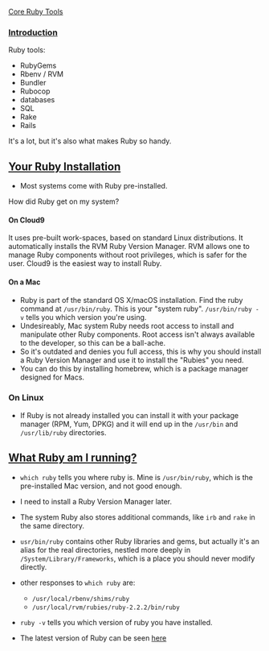 [Core Ruby Tools](https://launchschool.com/books/core_ruby_tools)

 ### [Introduction](https://launchschool.com/books/core_ruby_tools/read/introduction)
 
Ruby tools:

- RubyGems
- Rbenv / RVM
- Bundler
- Rubocop
- databases
- SQL
- Rake
- Rails

 It's a lot, but it's also what makes Ruby so handy.
 
 ## [Your Ruby Installation](https://launchschool.com/books/core_ruby_tools/read/your_ruby_installation)
 
 - Most systems come with Ruby pre-installed.
 
 How did Ruby get on my system?
 
  #### On Cloud9
  It uses pre-built work-spaces, based on standard Linux distributions. It automatically installs the RVM Ruby Version Manager. 
  RVM allows one to manage Ruby components without root privileges, which is safer for the user. Cloud9 is the easiest way  to install Ruby.
  #### On a Mac
  - Ruby is part of the standard OS X/macOS installation. Find the ruby command at `/usr/bin/ruby`. This is your "system ruby".
  `/usr/bin/ruby -v` tells you which version you're using. 
  - Undesireably, Mac system Ruby needs root access to install and manipulate other Ruby components. Root access isn't always available to the developer, so this can be a ball-ache.
  - So it's outdated and denies you full access, this is why you should install a Ruby Version Manager and use it to install the "Rubies" you need. 
  - You can do this by installing homebrew, which is a package manager designed for Macs.
  ### On Linux
  - If Ruby is not already installed you can install it with your package manager (RPM, Yum, DPKG) and it will end up in the `/usr/bin` and `/usr/lib/ruby` directories.
  
  ## [What Ruby am I running?](https://launchschool.com/books/core_ruby_tools/read/your_ruby_installation)
   - `which ruby` tells you where ruby is. Mine is `/usr/bin/ruby`, which is the pre-installed Mac version, and not good enough. 
   - I need to install a Ruby Version Manager later.
   - The system Ruby also stores additional commands, like `irb` and `rake` in the same directory.
   - `usr/bin/ruby` contains other Ruby libraries and gems, but actually it's an alias for the real directories, nestled more deeply in `/System/Library/Frameworks`, which is a place you should never modify directly.
   - other responses to `which ruby` are: 
     - `/usr/local/rbenv/shims/ruby`
     - `/usr/local/rvm/rubies/ruby-2.2.2/bin/ruby`
    
   - `ruby -v` tells you which version of ruby you have installed. 
   - The latest version of Ruby can be seen [here](https://www.ruby-lang.org/en/downloads/)
   
   
  
